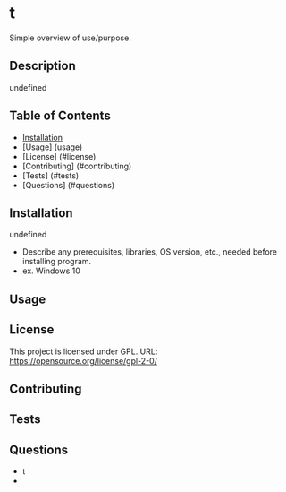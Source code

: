 # t

  Simple overview of use/purpose.
  
  ## Description
  
  undefined
  
  ## Table of Contents

  - [Installation](#installation)
  - [Usage] (usage)
  - [License] (#license)
  - [Contributing] (#contributing)
  - [Tests] (#tests)
  - [Questions] (#questions)

  
  
  ## Installation
  
  undefined

  * Describe any prerequisites, libraries, OS version, etc., needed before installing program.
  * ex. Windows 10
  
  ## Usage
  
  ## License
  
  This project is licensed under GPL. URL: https://opensource.org/license/gpl-2-0/
  
  ## Contributing

  ## Tests

  ## Questions

  * t
  *
